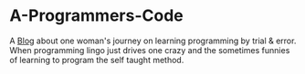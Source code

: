 A-Programmers-Code
==================

A <a markdown="0" href="http://" class="btn">Blog</a> about one woman's journey on learning programming by trial & error. When programming lingo just drives one crazy and the sometimes funnies of learning to program the self taught method.
